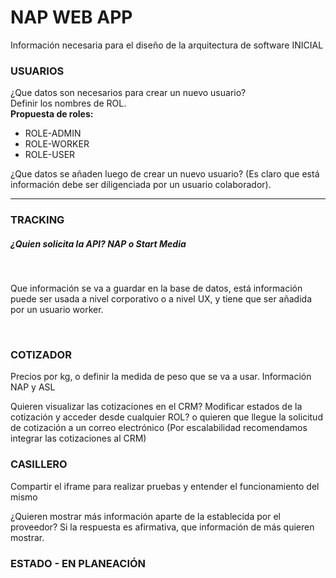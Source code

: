 <h1>NAP WEB APP</h1>

Información necesaria para el diseño de la arquitectura de software INICIAL

<h3>USUARIOS</h3>

¿Que datos son necesarios para crear un nuevo usuario?</br>
Definir los nombres de ROL.</br>
<b>Propuesta de roles:</b>
<ul>
  <li>ROLE-ADMIN</li>
  <li>ROLE-WORKER</li>
  <li>ROLE-USER</li>
 </ul>
<p>¿Que datos se añaden luego de crear un nuevo usuario? (Es claro que está información debe ser diligenciada por un usuario colaborador).</p>
<hr/>
<h3>TRACKING</h3>

<h5>¿Quien solicita la API? NAP o Start Media</h5></br>
<p>Que información se va a guardar en la base de datos, está información puede ser usada a nivel corporativo o a nivel UX, y tiene que ser añadida por un usuario worker.</p></br>
<h3>COTIZADOR</h3>
<p>
  Precios por kg, o definir la medida de peso que se va a usar. Información NAP y ASL
</p>
<p>
  Quieren visualizar las cotizaciones en el CRM? Modificar estados de la cotización y acceder desde cualquier ROL? o quieren que llegue la solicitud de cotización a un correo electrónico (Por escalabilidad recomendamos integrar las cotizaciones al CRM)
</p>
<h3>CASILLERO</h3>
<p>Compartir el iframe para realizar pruebas y entender el funcionamiento del mismo</p>
<p>¿Quieren mostrar más información aparte de la establecida por el proveedor? Si la respuesta es afirmativa, que información de más quieren mostrar.</p>

<h3>ESTADO - EN PLANEACIÓN</h3>
